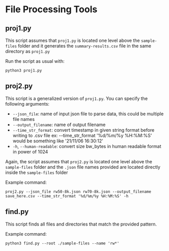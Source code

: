 # File Processing Tools

## proj1.py
This script assumes that `proj1.py` is located one level above the `sample-files` folder and it generates the `summary-results.csv` file in the same directory as `proj1.py`

Run the script as usual with:
```
python3 proj1.py
```

## proj2.py
This script is a generalized version of `proj1.py`. You can specify the following arguments:
- `--json_file`: name of input json file to parse data, this could be multiple file names
- `--output_filename`: name of output filename
- `--time_str_format`: convert timestamp in given string format before writing to .csv file
    ex: --time_str_format '%d/%m/%y %H:%M:%S' would be something like '21/11/06 16:30:12'
- `-h`, `--human-readable`: convert size bw_bytes in human readable format in power of 1024

Again, the script assumes that `proj2.py` is located one level above the `sample-files` folder and the `.json` file names provided are located directly inside the `sample-files` folder

Example command:

```
proj2.py --json_file rw50-8k.json rw70-8k.json --output_filename save_here.csv --time_str_format '%d/%m/%y %H:%M:%S' -h
```

## find.py
This script finds all files and directories that match the provided pattern.

Example command:
```
python3 find.py --root ./sample-files --name 'rw*'
```
